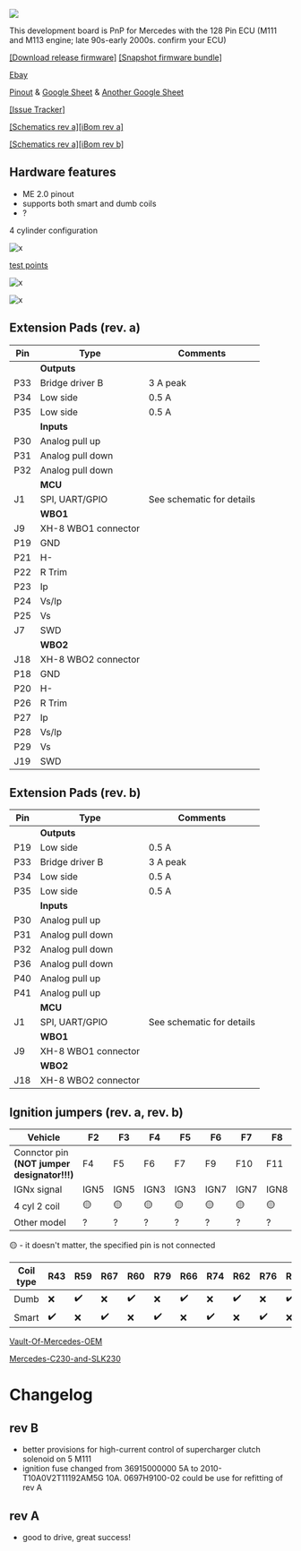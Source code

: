<a href="https://www.ebay.com/itm/334094173341"><img src="Images/ebay_gen_button.gif"></a>

This development board is PnP for Mercedes with the 128 Pin ECU (M111 and M113 engine; late 90s-early 2000s. confirm your ECU)

[[Download release firmware]](https://github.com/rusefi/rusefi/releases/latest/download/rusefi_bundle_hellen128.zip)
[[Snapshot firmware bundle]](https://rusefi.com/build_server/rusefi_bundle_hellen128.zip)

[Ebay]()

[Pinout](https://rusefi.com/docs/pinouts/hellen/hellen128/) & [Google Sheet](https://docs.google.com/spreadsheets/d/1I-lZKRajTiEGFUXdZpXEtKF2pymlOo-lPahy3cLMnl4) & [Another Google Sheet](https://docs.google.com/spreadsheets/d/1JgGFJ8AggBFiKT_CQ1D6uYhaIsqeiH9RerxuVy1kp4Y/)

[[Issue Tracker]](https://github.com/rusefi/hellen128merc-issues/issues)

[[Schematics rev a]](Hardware/Hellen/hellen128mercedes-a-schematic.pdf)[[iBom rev a]](https://rusefi.com/docs/ibom/hellen128mercedes-a-ibom.html)

[[Schematics rev a]](Hardware/Hellen/hellen128mercedes-b-schematic.pdf)[[iBom rev b]](https://rusefi.com/docs/ibom/hellen128mercedes-b-ibom.html)

## Hardware features

* ME 2.0 pinout
* supports both smart and dumb coils
* ?

4 cylinder configuration

![x](Hardware/Hellen/hellen128mercedes-rev-b-reference-4-cylinder.jpg)

[test points](Hardware/Hellen/hellen128mercedes-rev-b-reference-4-cylinder-test-points.png)

![x](Hardware/Hellen/hellen128mercedes-rev-b.jpg)

![x](Hardware/Hellen/hellen128mercedes-rev-a.jpg)



## Extension Pads (rev. a)

| Pin | Type | Comments |
|---|---|---|
||**Outputs**||
| P33 | Bridge driver B | 3 A peak |
| P34 | Low side | 0.5 A |
| P35 | Low side | 0.5 A |
|   | **Inputs** |   |
| P30 | Analog pull up | |
| P31 | Analog pull down | |
| P32 | Analog pull down | |
|   | **MCU** |   |
| J1 | SPI, UART/GPIO | See schematic for details | 
|   | **WBO1** |   |
| J9 | XH-8 WBO1 connector| |
| P19 | GND | |
| P21 | H- | |
| P22 | R Trim | |
| P23 | Ip | |
| P24 | Vs/Ip | |
| P25 | Vs | |
| J7 | SWD| |
|   | **WBO2** |   |
| J18 | XH-8 WBO2 connector| |
| P18 | GND | |
| P20 | H- | |
| P26 | R Trim | |
| P27 | Ip | |
| P28 | Vs/Ip | |
| P29 | Vs | |
| J19 | SWD | |

## Extension Pads (rev. b)

| Pin | Type | Comments |
|---|---|---|
||**Outputs**||
| P19 | Low side | 0.5 A |
| P33 | Bridge driver B | 3 A peak |
| P34 | Low side | 0.5 A |
| P35 | Low side | 0.5 A |
|   | **Inputs** |   |
| P30 | Analog pull up | |
| P31 | Analog pull down | |
| P32 | Analog pull down | |
| P36 | Analog pull down | |
| P40 | Analog pull up | |
| P41 | Analog pull up | |
|   | **MCU** |   |
| J1 | SPI, UART/GPIO | See schematic for details | 
|   | **WBO1** |   |
| J9 | XH-8 WBO1 connector| |
|   | **WBO2** |   |
| J18 | XH-8 WBO2 connector| |

## Ignition jumpers (rev. a, rev. b)

| Vehicle | F2 | F3 | F4 | F5 | F6 | F7 | F8 | F9 | F10 | F11 | F12 | F13 | F14 | F15 | F16 | F17 |
| --- | --- | --- | --- | --- | --- | --- | --- | --- | --- | --- | --- | --- | --- | --- | --- | --- |
| Connctor pin **(NOT jumper designator!!!)** | F4 | F5 | F6 | F7 | F9 | F10 | F11 | F12 | F13 | F14 | F16 | F17 | F18 | F19 | F20 | F21 |
| IGNx signal | IGN5 | IGN5 | IGN3 | IGN3 | IGN7 | IGN7 | IGN8 | IGN8 | IGN4 | IGN4 | IGN2 | IGN6 | IGN6 | IGN2 | IGN1 | IGN1 |
| 4 cyl 2 coil | 🟡 | 🟡 | 🟡 | 🟡 | 🟡 | 🟡 | 🟡 | 🟡 | ✔️ | 🟡 | 🟡 | 🟡 | 🟡 | 🟡 | ✔️ | 🟡 |
| Other model | ? | ? | ? | ? | ? | ? | ? | ? | ? | ? | ? | ? | ? | ? | ? | ? | ? |

🟡 - it doesn't matter, the specified pin is not connected

| Coil type | R43 | R59 | R67 | R60 | R79 | R66 | R74 | R62 | R76 | R63 | R77 | R64 | R78 | R65 | R73 | R61 |
| --- | --- | --- | --- | --- | --- | --- | --- | --- | --- | --- | --- | --- | --- | --- | --- | --- |
| Dumb | ❌ | ✔️ | ❌ | ✔️ | ❌ | ✔️ | ❌ | ✔️ | ❌ | ✔️ | ❌ | ✔️ | ❌ | ✔️ | ❌ | ✔️ |
| Smart | ✔️ | ❌ | ✔️ | ❌ | ✔️ | ❌ | ✔️ | ❌ | ✔️ | ❌ | ✔️ | ❌ | ✔️ | ❌ | ✔️ | ❌ |


[Vault-Of-Mercedes-OEM](Vault-Of-Mercedes-OEM)

[Mercedes-C230-and-SLK230](Mercedes-C230-and-SLK230)


# Changelog

## rev B

* better provisions for high-current control of supercharger clutch solenoid on 5 M111
* ignition fuse changed from 36915000000 5A to 2010-T10A0V2T11192AM5G 10A. 0697H9100-02 could be use for refitting of rev A


## rev A

* good to drive, great success!
